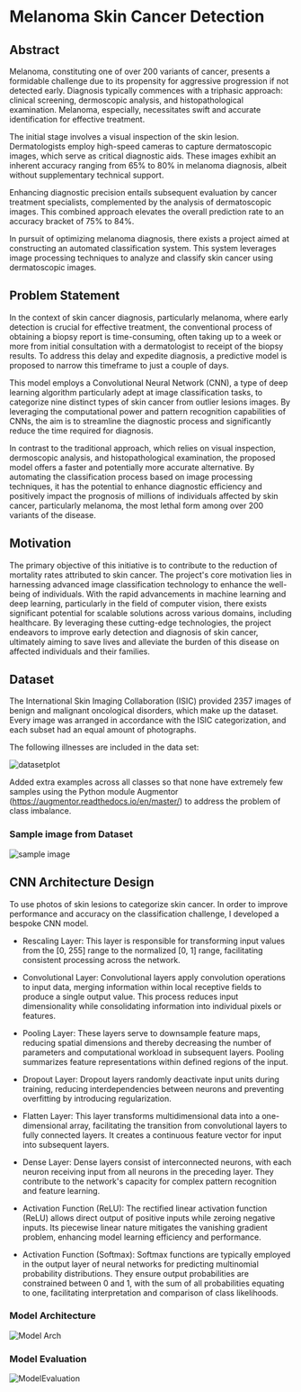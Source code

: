 # Melanoma Skin Cancer Detection

## Abstract
 Melanoma, constituting one of over 200 variants of cancer, presents a formidable challenge due to its propensity for aggressive progression if not detected early. Diagnosis typically commences with a triphasic approach: clinical screening, dermoscopic analysis, and histopathological examination. Melanoma, especially, necessitates swift and accurate identification for effective treatment.

 The initial stage involves a visual inspection of the skin lesion. Dermatologists employ high-speed cameras to capture dermatoscopic images, which serve as critical diagnostic aids. These images exhibit an inherent accuracy ranging from 65% to 80% in melanoma diagnosis, albeit without supplementary technical support.

 Enhancing diagnostic precision entails subsequent evaluation by cancer treatment specialists, complemented by the analysis of dermatoscopic images. This combined approach elevates the overall prediction rate to an accuracy bracket of 75% to 84%.

 In pursuit of optimizing melanoma diagnosis, there exists a project aimed at constructing an automated classification system. This system leverages image processing techniques to analyze and classify skin cancer using dermatoscopic images.

## Problem Statement

 In the context of skin cancer diagnosis, particularly melanoma, where early detection is crucial for effective treatment, the conventional process of obtaining a biopsy report is time-consuming, often taking up to a week or more from initial consultation with a dermatologist to receipt of the biopsy results. To address this delay and expedite diagnosis, a predictive model is proposed to narrow this timeframe to just a couple of days.

 This model employs a Convolutional Neural Network (CNN), a type of deep learning algorithm particularly adept at image classification tasks, to categorize nine distinct types of skin cancer from outlier lesions images. By leveraging the computational power and pattern recognition capabilities of CNNs, the aim is to streamline the diagnostic process and significantly reduce the time required for diagnosis.

 In contrast to the traditional approach, which relies on visual inspection, dermoscopic analysis, and histopathological examination, the proposed model offers a faster and potentially more accurate alternative. By automating the classification process based on image processing techniques, it has the potential to enhance diagnostic efficiency and positively impact the prognosis of millions of individuals affected by skin cancer, particularly melanoma, the most lethal form among over 200 variants of the disease.

## Motivation
 The primary objective of this initiative is to contribute to the reduction of mortality rates attributed to skin cancer. The project's core motivation lies in harnessing advanced image classification technology to enhance the well-being of individuals. With the rapid advancements in machine learning and deep learning, particularly in the field of computer vision, there exists significant potential for scalable solutions across various domains, including healthcare. By leveraging these cutting-edge technologies, the project endeavors to improve early detection and diagnosis of skin cancer, ultimately aiming to save lives and alleviate the burden of this disease on affected individuals and their families.

## Dataset
The International Skin Imaging Collaboration (ISIC) provided 2357 images of benign and malignant oncological disorders, which make up the dataset. Every image was arranged in accordance with the ISIC categorization, and each subset had an equal amount of photographs.

The following illnesses are included in the data set:

![datasetplot](https://raw.githubusercontent.com/ivineettiwari/Melanoma-Detection-Assignment/main/images/1.png)

Added extra examples across all classes so that none have extremely few samples using the Python module Augmentor (https://augmentor.readthedocs.io/en/master/) to address the problem of class imbalance.

### Sample image from Dataset

![sample image](https://raw.githubusercontent.com/ivineettiwari/Melanoma-Detection-Assignment/main/images/download.png)

## CNN Architecture Design
To use photos of skin lesions to categorize skin cancer. In order to improve performance and accuracy on the classification challenge, I developed a bespoke CNN model.

- Rescaling Layer: This layer is responsible for transforming input values from the [0, 255] range to the normalized [0, 1] range, facilitating consistent processing across the network.

- Convolutional Layer: Convolutional layers apply convolution operations to input data, merging information within local receptive fields to produce a single output value. This process reduces input dimensionality while consolidating information into individual pixels or features.

- Pooling Layer: These layers serve to downsample feature maps, reducing spatial dimensions and thereby decreasing the number of parameters and computational workload in subsequent layers. Pooling summarizes feature representations within defined regions of the input.

- Dropout Layer: Dropout layers randomly deactivate input units during training, reducing interdependencies between neurons and preventing overfitting by introducing regularization.

- Flatten Layer: This layer transforms multidimensional data into a one-dimensional array, facilitating the transition from convolutional layers to fully connected layers. It creates a continuous feature vector for input into subsequent layers.

- Dense Layer: Dense layers consist of interconnected neurons, with each neuron receiving input from all neurons in the preceding layer. They contribute to the network's capacity for complex pattern recognition and feature learning.

- Activation Function (ReLU): The rectified linear activation function (ReLU) allows direct output of positive inputs while zeroing negative inputs. Its piecewise linear nature mitigates the vanishing gradient problem, enhancing model learning efficiency and performance.

- Activation Function (Softmax): Softmax functions are typically employed in the output layer of neural networks for predicting multinomial probability distributions. They ensure output probabilities are constrained between 0 and 1, with the sum of all probabilities equating to one, facilitating interpretation and comparison of class likelihoods.

### Model Architecture
![Model Arch](https://raw.githubusercontent.com/ivineettiwari/Melanoma-Detection-Assignment/main/images/Screenshot.png)

### Model Evaluation
![ModelEvaluation](https://raw.githubusercontent.com/ivineettiwari/Melanoma-Detection-Assignment/main/images/download_2.png)